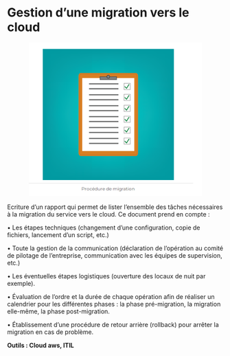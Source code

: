 # Gestion d’une migration vers le cloud
<div align="center">
    <img src="images/procedure_migration.png" alt="infra" width="80%" height="80%">
</div>

Ecriture d’un rapport qui permet de lister l’ensemble des tâches nécessaires à la migration du service vers le cloud. Ce document prend en compte :

•	Les étapes techniques (changement d’une configuration, copie de fichiers, lancement d’un script, etc.)

•	Toute la gestion de la communication (déclaration de l’opération au comité de pilotage de l’entreprise, communication avec les équipes de supervision, etc.)

•	Les éventuelles étapes logistiques (ouverture des locaux de nuit par exemple).

•	Évaluation de l’ordre et la durée de chaque opération afin de réaliser un calendrier pour les différentes phases : la phase pré-migration, la migration elle-même, la phase post-migration. 

•	Établissement d’une procédure de retour arrière (rollback) pour arrêter la migration en cas de problème.

**Outils : Cloud aws, ITIL**

